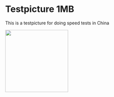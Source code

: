 # Testpicture 1MB
This is a testpicture for doing speed tests in China

<img width=200px src="https://spansky.github.io/testpic-1mb/testfile.bmp">
